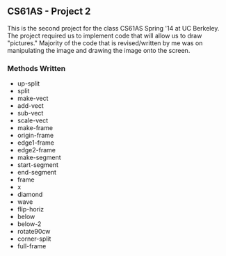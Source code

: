 ## CS61AS - Project 2

This is the second project for the class CS61AS Spring '14 at UC Berkeley. The project required us to implement code that will allow us to draw "pictures." Majority of the code that is revised/written by me was on manipulating the image and drawing the image onto the screen. 

### Methods Written
* up-split
* split
* make-vect
* add-vect
* sub-vect
* scale-vect
* make-frame
* origin-frame
* edge1-frame
* edge2-frame
* make-segment
* start-segment
* end-segment
* frame
* x
* diamond
* wave
* flip-horiz
* below
* below-2
* rotate90cw
* corner-split
* full-frame
